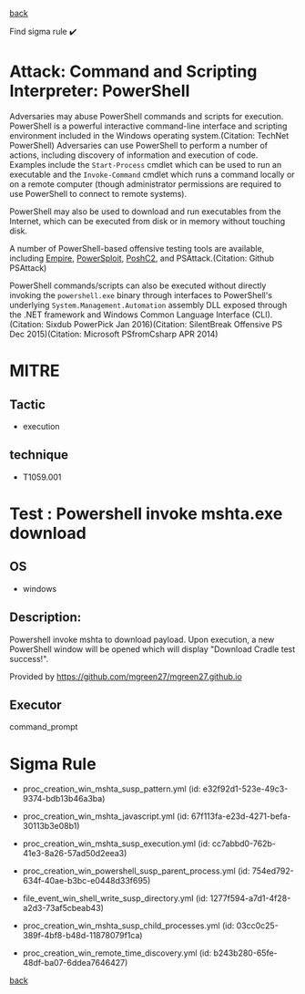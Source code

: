 
[back](../index.md)

Find sigma rule :heavy_check_mark: 

# Attack: Command and Scripting Interpreter: PowerShell 

Adversaries may abuse PowerShell commands and scripts for execution. PowerShell is a powerful interactive command-line interface and scripting environment included in the Windows operating system.(Citation: TechNet PowerShell) Adversaries can use PowerShell to perform a number of actions, including discovery of information and execution of code. Examples include the <code>Start-Process</code> cmdlet which can be used to run an executable and the <code>Invoke-Command</code> cmdlet which runs a command locally or on a remote computer (though administrator permissions are required to use PowerShell to connect to remote systems).

PowerShell may also be used to download and run executables from the Internet, which can be executed from disk or in memory without touching disk.

A number of PowerShell-based offensive testing tools are available, including [Empire](https://attack.mitre.org/software/S0363),  [PowerSploit](https://attack.mitre.org/software/S0194), [PoshC2](https://attack.mitre.org/software/S0378), and PSAttack.(Citation: Github PSAttack)

PowerShell commands/scripts can also be executed without directly invoking the <code>powershell.exe</code> binary through interfaces to PowerShell's underlying <code>System.Management.Automation</code> assembly DLL exposed through the .NET framework and Windows Common Language Interface (CLI).(Citation: Sixdub PowerPick Jan 2016)(Citation: SilentBreak Offensive PS Dec 2015)(Citation: Microsoft PSfromCsharp APR 2014)

# MITRE
## Tactic
  - execution


## technique
  - T1059.001


# Test : Powershell invoke mshta.exe download
## OS
  - windows


## Description:
Powershell invoke mshta to download payload. Upon execution, a new PowerShell window will be opened which will display "Download Cradle test success!".

Provided by https://github.com/mgreen27/mgreen27.github.io


## Executor
command_prompt

# Sigma Rule
 - proc_creation_win_mshta_susp_pattern.yml (id: e32f92d1-523e-49c3-9374-bdb13b46a3ba)

 - proc_creation_win_mshta_javascript.yml (id: 67f113fa-e23d-4271-befa-30113b3e08b1)

 - proc_creation_win_mshta_susp_execution.yml (id: cc7abbd0-762b-41e3-8a26-57ad50d2eea3)

 - proc_creation_win_powershell_susp_parent_process.yml (id: 754ed792-634f-40ae-b3bc-e0448d33f695)

 - file_event_win_shell_write_susp_directory.yml (id: 1277f594-a7d1-4f28-a2d3-73af5cbeab43)

 - proc_creation_win_mshta_susp_child_processes.yml (id: 03cc0c25-389f-4bf8-b48d-11878079f1ca)

 - proc_creation_win_remote_time_discovery.yml (id: b243b280-65fe-48df-ba07-6ddea7646427)



[back](../index.md)
